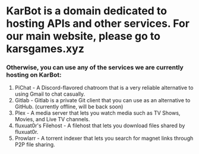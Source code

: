 # KarBot is a domain dedicated to hosting APIs and other services. For our main website, please go to karsgames.xyz
### Otherwise, you can use any of the services we are currently hosting on KarBot:
  1. PiChat - A Discord-flavored chatroom that is a very reliable alternative to using Gmail to chat casually.
  2. Gitlab - Gitlab is a private Git client that you can use as an alternative to GitHub. (currently offline, will be back soon)
  3. Plex - A media server that lets you watch media such as TV Shows, Movies, and Live TV channels.
  4. fluxuat0r's Filehost - A filehost that lets you download files shared by fluxuat0r.
  5. Prowlarr - A torrent indexer that lets you search for magnet links through P2P file sharing.

